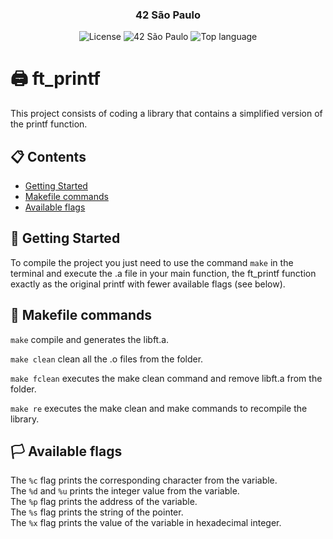 <h3 align="center">42 São Paulo</h3>
<div align="center">

![License](https://img.shields.io/github/license/thiago-neves/ft_printf)
![42 São Paulo](https://img.shields.io/badge/42-SP-1E2952?color=white)
![Top language](https://img.shields.io/github/languages/top/thiago-neves/ft_printf?color=007FFF)

</div>

# 🖨 ft_printf
This project consists of coding a library that contains a simplified version of the printf function.

##  📋 Contents
- [Getting Started]()
- [Makefile commands]()
- [Available flags]()
## 🏁 Getting Started

To compile the project you just need to use the command `make` in the terminal and execute the .a file in your main function, the ft_printf function exactly as the original printf with fewer available flags (see below).

## 📝 Makefile commands

`make` compile and generates the libft.a.

`make clean` clean all the .o files from the folder.

`make fclean` executes the make clean command and remove libft.a from the folder.

`make re` executes the make clean and make commands to recompile the library.

## 🏳️ Available flags

The `%c` flag prints the corresponding character from the variable.<br>
The `%d` and `%u` prints the integer value from the variable.<br>
The `%p` flag prints the address of the variable.<br>
The `%s` flag prints the string of the pointer.<br>
The `%x` flag prints the value of the variable in hexadecimal integer.<br>
